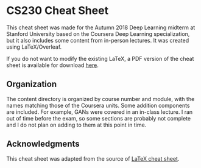 # CS230 Cheat Sheet

This cheat sheet was made for the Autumn 2018 Deep Learning midterm at Stanford University based on the Coursera Deep Learning specialization, but it also includes some content from in-person lectures. It was created using LaTeX/Overleaf.

If you do not want to modify the existing LaTeX, a PDF version of the cheat sheet is available for download [here](https://github.com/kozemzak/cs230_cheat_sheet/blob/master/midterm_cheat_sheet.pdf).

## Organization

The content directory is organized by course number and module, with the names matching those of the Coursera units. Some addition components are included. For example, GANs were covered in an in-class lecture. I ran out of time before the exam, so some sections are probably not complete and I do not plan on adding to them at this point in time. 

## Acknowledgments

This cheat sheet was adapted from the source of [LaTeX cheat sheet](https://wch.github.io/latexsheet/).

